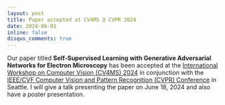 ```yaml
---
layout: post
title: Paper accepted at CV4MS @ CVPR 2024
date: 2024-06-01
inline: false
disqus_comments: true
---
```


Our paper titled __Self-Supervised Learning with Generative Adversarial Networks for Electron Microscopy__  has been accepted at the [International Workshop on Computer Vision (CV4MS) 2024](https://sites.google.com/view/cv4ms-cvpr-2024/home) in conjunction with the [IEEE/CVF Computer Vision and Pattern Recognition (CVPR) Conference](https://cvpr.thecvf.com/Conferences/2024) in Seattle. I will give a talk presenting the paper on June 18, 2024 and also have a poster presentation. 




